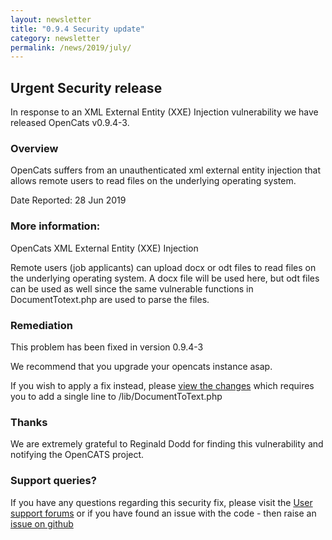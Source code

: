 ```yaml
---
layout: newsletter
title: "0.9.4 Security update"
category: newsletter
permalink: /news/2019/july/
---
```


## Urgent Security release

In response to an XML External Entity (XXE) Injection vulnerability we have released OpenCats v0.9.4-3.

### Overview
OpenCats suffers from an unauthenticated xml external entity injection that allows remote users to read files on the underlying operating system.

Date Reported: 28 Jun 2019

### More information:
OpenCats XML External Entity (XXE) Injection

Remote users (job applicants) can upload docx or odt files to read files on the underlying operating system. A docx file will be used here, but odt files can be used as well since the same vulnerable functions in DocumentTotext.php are used to parse the files.

### Remediation
This problem has been fixed in version 0.9.4-3

We recommend that you upgrade your opencats instance asap.

If you wish to apply a fix instead, please [view the changes](https://github.com/opencats/OpenCATS/pull/440) which requires you to add a single line to /lib/DocumentToText.php

### Thanks
We are extremely grateful to Reginald Dodd for finding this vulnerability and notifying the OpenCATS project. 

### Support queries?
If you have any questions regarding this security fix, please visit the [User support forums](http://forums.opencat.org) or if you have found an issue with the code - then raise an [issue on github](http://github.com/opencats/opencats/issues)
